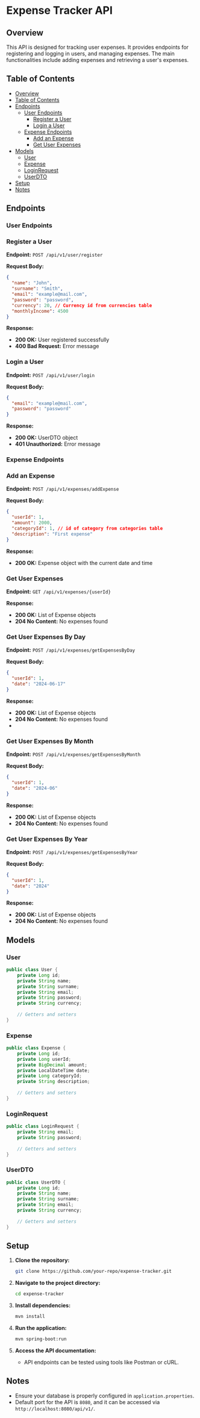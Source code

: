 # Expense Tracker API

## Overview
This API is designed for tracking user expenses. It provides endpoints for registering and logging in users, and managing expenses. The main functionalities include adding expenses and retrieving a user's expenses.

## Table of Contents
- [Overview](#overview)
- [Table of Contents](#table-of-contents)
- [Endpoints](#endpoints)
  - [User Endpoints](#user-endpoints)
    - [Register a User](#register-a-user)
    - [Login a User](#login-a-user)
  - [Expense Endpoints](#expense-endpoints)
    - [Add an Expense](#add-an-expense)
    - [Get User Expenses](#get-user-expenses)
- [Models](#models)
  - [User](#user)
  - [Expense](#expense)
  - [LoginRequest](#loginrequest)
  - [UserDTO](#userdto)
- [Setup](#setup)
- [Notes](#notes)

## Endpoints

### User Endpoints

### Register a User
**Endpoint:** `POST /api/v1/user/register`

**Request Body:**
```json
{
  "name": "John",
  "surname": "Smith",
  "email": "example@mail.com",
  "password": "password",
  "currency": 20, // Currency id from currencies table
  "monthlyIncome": 4500
}
```

**Response:**
- **200 OK:** User registered successfully
- **400 Bad Request:** Error message

### Login a User
**Endpoint:** `POST /api/v1/user/login`

**Request Body:**
```json
{
  "email": "example@mail.com",
  "password": "password"
}
```

**Response:**
- **200 OK:** UserDTO object
- **401 Unauthorized:** Error message

### Expense Endpoints

### Add an Expense
**Endpoint:** `POST /api/v1/expenses/addExpense`

**Request Body:**
```json
{
  "userId": 1,
  "amount": 2000,
  "categoryId": 1, // id of category from categories table
  "description": "First expense"
}
```

**Response:**
- **200 OK:** Expense object with the current date and time

### Get User Expenses
**Endpoint:** `GET /api/v1/expenses/{userId}`

**Response:**
- **200 OK:** List of Expense objects
- **204 No Content:** No expenses found

### Get User Expenses By Day
**Endpoint:** `POST /api/v1/expenses/getExpensesByDay`

**Request Body:**
```json
{
  "userId": 1,
  "date": "2024-06-17"
}
```

**Response:**
- **200 OK:** List of Expense objects
- **204 No Content:** No expenses found
- 
### Get User Expenses By Month
**Endpoint:** `POST /api/v1/expenses/getExpensesByMonth`

**Request Body:**
```json
{
  "userId": 1,
  "date": "2024-06"
}
```

**Response:**
- **200 OK:** List of Expense objects
- **204 No Content:** No expenses found

### Get User Expenses By Year
**Endpoint:** `POST /api/v1/expenses/getExpensesByYear`

**Request Body:**
```json
{
  "userId": 1,
  "date": "2024"
}
```

**Response:**
- **200 OK:** List of Expense objects
- **204 No Content:** No expenses found

## Models

### User
```java
public class User {
    private Long id;
    private String name;
    private String surname;
    private String email;
    private String password;
    private String currency;
    
    // Getters and setters
}
```

### Expense
```java
public class Expense {
    private Long id;
    private Long userId;
    private BigDecimal amount;
    private LocalDateTime date;
    private Long categoryId;
    private String description;
    
    // Getters and setters
}
```

### LoginRequest
```java
public class LoginRequest {
    private String email;
    private String password;
    
    // Getters and setters
}
```

### UserDTO
```java
public class UserDTO {
    private Long id;
    private String name;
    private String surname;
    private String email;
    private String currency;
    
    // Getters and setters
}
```

## Setup

1. **Clone the repository:**
   ```sh
   git clone https://github.com/your-repo/expense-tracker.git
   ```

2. **Navigate to the project directory:**
   ```sh
   cd expense-tracker
   ```

3. **Install dependencies:**
   ```sh
   mvn install
   ```

4. **Run the application:**
   ```sh
   mvn spring-boot:run
   ```

5. **Access the API documentation:**
    - API endpoints can be tested using tools like Postman or cURL.

## Notes
- Ensure your database is properly configured in `application.properties`.
- Default port for the API is `8080`, and it can be accessed via `http://localhost:8080/api/v1/`.
